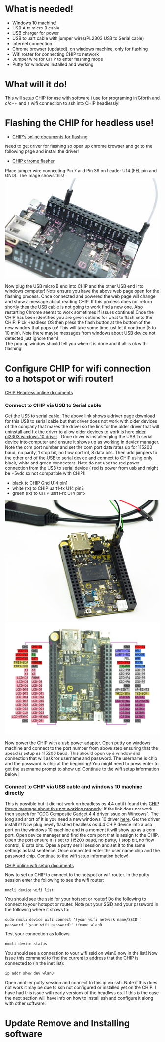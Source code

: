 # What is needed!
* Windows 10 machine!
* USB A to micro B cable
* USB charger for power
* USB to uart cable with jumper wires(PL2303 USB to Serial cable)
* Internet connection
* Chrome browser (updated), on windows machine, only for flashing
* Wifi router for connecting CHIP to network
* Jumper wire for CHIP to enter flashing mode
* Putty for windows installed and working

# What will it do!
This will setup CHIP for use with software i use for programing in Gforth and c/c++ and a wifi connection to ssh into CHIP headlessly!

# Flashing the CHIP for headless use!
* [CHIP's online documents for flashing](http://docs.getchip.com/chip.html#flash-chip-with-an-os)

Need to get driver for flashing so open up chrome browser and go to the following page and install the driver!
* [CHIP chrome flasher](http://flash.getchip.com/)

Place jumper wire connecting Pin 7 and Pin 39 on header U14 (FEL pin and GND). The image shows this!
![Fel mode wiring](uboot_fel_jumper.jpg)

Now plug the USB micro B end into CHIP and the other USB end into windows computer!  Note ensure you have the above web page open
for the flashing process.  Once connected and powered the web page will change and show a message about reading CHIP.
If this process does not return shortly then the USB cable is not going to work find a new one. Also restarting Chrome seems to work sometimes if issues continue!
Once the CHIP has been identified you are given options for what to flash onto the CHIP.  Pick Headless OS then press
the flash button at the bottom of the new window that pops up! This will take some time just let it continue (5 to 10 min).
Note there maybe messages from windows about USB device not detected just ignore them!  
The pop up window should tell you when it is done and if all is ok with flashing!

# Configure CHIP for wifi connection to a hotspot or wifi router!
[CHIP Headless online documents](http://docs.getchip.com/chip.html#headless-chip)

### Connect to CHIP via USB to Serial cable
Get the USB to serial cable.  The above link shows a driver page download for this USB to serial cable but that driver does not work
with older devices of the company that makes the driver so the link for the older driver that will uninstall and fix the driver to allow older devices to work
is here [older pl2303 windows 10 driver](http://www.totalcardiagnostics.com/support/Knowledgebase/Article/View/92/0/prolific-usb-to-serial-fix-official-solution-to-code-10-error) .
Once driver is installed plug the USB to serial device into computer and ensure it shows up as working in device manager.
Note the com port number and set the com port data rates up for 115200 baud, no parity, 1 stop bit, no flow control, 8 data bits.
Then add jumpers to the other end of the USB to serial device and connect to CHIP using only black, white and green connectors.
Note do not use the red power connection from the USB to serial device ( red is power from usb and might be +5vdc so not compatible with CHIP)!

* black to CHIP Gnd U14 pin1
* white (tx) to CHIP uart1-tx U14 pin3
* green (rx) to CHIP uart1-rx U14 pin5

![USB to serial connections](uart_connection.jpg)
![CHIP pinouts](chip_pinouts.jpg)

Now power the CHIP with a usb power adapter.  Open putty on windows machine and connect to the port number from above step ensuring
that the speed is setup as 115200 baud.  This should open up a window and connection that will ask for username and password. The username is chip and the password is chip at the beginning! You might need to press enter to get the username prompt to show up! Continue to the wifi setup information below!

### Connect to CHIP via USB cable and windows 10 machine directly
This is possible but it did not work on headless os 4.4 until i found this [CHIP forum message about this not working properly](https://bbs.nextthing.co/t/fix-cdc-composite-gadget-4-4-driver-issue-on-windows/7458/18). If the link does not work then
search for "CDC Composite Gadget 4.4 driver issue on Windows". The long and short of it is you need a new windows 10 driver [here](https://s3-us-west-2.amazonaws.com/getchip.com/extension/drivers/windows/InstallDriver44.exe).  Get the driver install it!
Now plug newly flashed headless os 4.4 CHIP device into a usb port on the windows 10 machine and in a moment it will show up as a com port.
Open device manager and find the com port that is assign to the CHIP.  Open the port ensure it is set to 115200 baud, no parity, 1 stop bit, no flow control, 8 data bits. Open a putty serial session and set it to the same settings as last sentence.  Once connected enter the user name chip and the password chip. Continue to the wifi setup information below!

[CHIP online wifi setup documents](http://docs.getchip.com/chip.html#wifi-connection)

Now to set up CHIP to connect to the hotspot or wifi router. In the putty session enter the following to see the wifi router:

`nmcli device wifi list`

You should see the ssid for your hotspot or router!
Do the following to connect to your hotspot or router.  Note put your SSID and your password in the following where it shows to:

`sudo nmcli device wifi connect '(your wifi network name/SSID)' password '(your wifi password)' ifname wlan0`

Test your connection as follows:

`nmcli device status`

You should see a connection to your wifi ssid on wlan0 now in the list!
Now issue this command to find the current ip address that the CHIP is connected to (in the inet list):

`ip addr show dev wlan0`

Open another putty session and connect to this ip via ssh.  Note if this does not work it may be due to ssh not configured or installed
yet on the CHIP.  I have had this issue with early versions of the headless os.  If this is the case the next section will have info on how to install
ssh and configure it along with other software.

# Update Remove and Installing software
